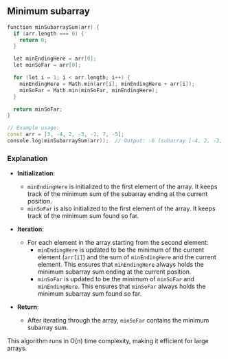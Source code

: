 
## Minimum subarray

```c++
function minSubarraySum(arr) {
  if (arr.length === 0) {
    return 0;
  }

  let minEndingHere = arr[0];
  let minSoFar = arr[0];

  for (let i = 1; i < arr.length; i++) {
    minEndingHere = Math.min(arr[i], minEndingHere + arr[i]);
    minSoFar = Math.min(minSoFar, minEndingHere);
  }

  return minSoFar;
}

// Example usage:
const arr = [3, -4, 2, -3, -1, 7, -5];
console.log(minSubarraySum(arr));  // Output: -6 (subarray [-4, 2, -3, -1])
```

### Explanation

- **Initialization**:
    
    - `minEndingHere` is initialized to the first element of the array. It keeps track of the minimum sum of the subarray ending at the current position.
    - `minSoFar` is also initialized to the first element of the array. It keeps track of the minimum sum found so far.
- **Iteration**:
    
    - For each element in the array starting from the second element:
        - `minEndingHere` is updated to be the minimum of the current element (`arr[i]`) and the sum of `minEndingHere` and the current element. This ensures that `minEndingHere` always holds the minimum subarray sum ending at the current position.
        - `minSoFar` is updated to be the minimum of `minSoFar` and `minEndingHere`. This ensures that `minSoFar` always holds the minimum subarray sum found so far.
- **Return**:
    
    - After iterating through the array, `minSoFar` contains the minimum subarray sum.

This algorithm runs in O(n) time complexity, making it efficient for large arrays.